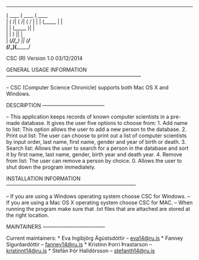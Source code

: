  _______  _______  _______ 
(  ____ \(  ____ \(  ____ \
| (    \/| (    \/| (    \/
| |      | (_____ | |      
| |      (_____  )| |      
| |            ) || |      
| (____/\/\____) || (____/\
(_______/\_______)(_______/
                           
CSC (R) Version 1.0 03/12/2014



GENERAL USAGE INFORMATION
——————————————————————————

– CSC (Computer Science Chronicle) supports both Mac OS X and Windows.


DESCRIPTION
————————————

– This application keeps records of known computer scientists in a pre-made database. It gives the user five options to choose from:
	1. Add name to list: This option allows the user to add a new person to the database.
	2. Print out list: The user can choose to print out a list of computer scientists by input order, last 	name, first name, gender and year of birth or death. 
	3. Search list: Allows the user to search for a person in the database and sort it by first name, last 	name, gender, birth year and death year. 
	4. Remove from list: The user can remove a person by choice.
	0. Allows the user to shut down the program immediately.

INSTALLATION INFORMATION
—————————————————————————

– If you are using a Windows operating system choose CSC for Windows.
– If you are using a Mac OS X operating system choose CSC for MAC.
– When running the program make sure that .txt files that are attached are stored at the right location.




MAINTAINERS
————————————

Current maintainers:
	* Eva Ingibjörg Ágústsdóttir – eva14@ru.is
	* Fanney Sigurðardóttir – fanney14@ru.is
	* Kristinn Þorri Þrastarson – kristinnt14@ru.is
	* Stefán Þór Halldórsson – stefanth14@ru.is



